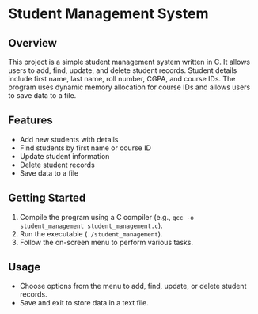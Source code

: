 # Student Management System

## Overview

This project is a simple student management system written in C. It allows users to add, find, update, and delete student records. Student details include first name, last name, roll number, CGPA, and course IDs. The program uses dynamic memory allocation for course IDs and allows users to save data to a file.

## Features

- Add new students with details
- Find students by first name or course ID
- Update student information
- Delete student records
- Save data to a file

## Getting Started

1. Compile the program using a C compiler (e.g., `gcc -o student_management student_management.c`).
2. Run the executable (`./student_management`).
3. Follow the on-screen menu to perform various tasks.

## Usage

- Choose options from the menu to add, find, update, or delete student records.
- Save and exit to store data in a text file.


